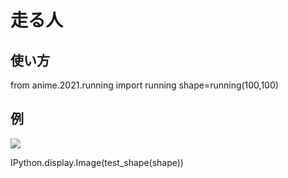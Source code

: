 # 走る人

## 使い方

from anime.2021.running import running
shape=running(100,100)

## 例

![](running.png)

IPython.display.Image(test_shape(shape))

